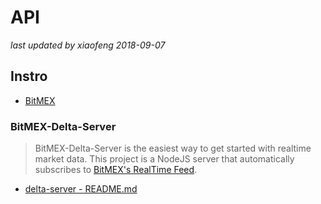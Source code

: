 # API

<!-- markdownlint-disable MD004 MD007 MD012 MD036 -->
_last updated by xiaofeng 2018-09-07_

## Instro

- [BitMEX](https://github.com/BitMEX/api-connectors)


### BitMEX-Delta-Server

> BitMEX-Delta-Server is the easiest way to get started with realtime market data.
> This project is a NodeJS server that automatically subscribes to [BitMEX's RealTime Feed](https://www.bitmex.com/app/wsAPI). 

- [delta-server - README.md](./github/api-connectors/official-ws/delta-server/README.md)
